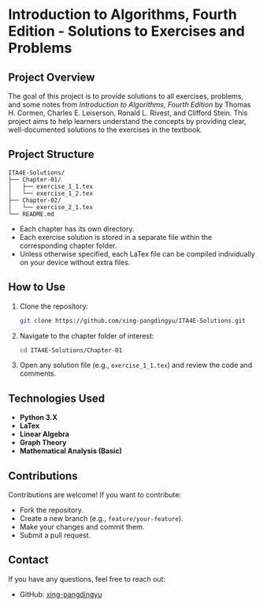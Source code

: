 # Introduction to Algorithms, Fourth Edition - Solutions to Exercises and Problems

## Project Overview

The goal of this project is to provide solutions to all exercises, problems, and some notes from *Introduction to Algorithms, Fourth Edition* by Thomas H. Cormen, Charles E. Leiserson, Ronald L. Rivest, and Clifford Stein. This project aims to help learners understand the concepts by providing clear, well-documented solutions to the exercises in the textbook.

## Project Structure

```
ITA4E-Solutions/
├── Chapter-01/
│   ├── exercise_1_1.tex
│   └── exercise_1_2.tex
├── Chapter-02/
│   └── exercise_2_1.tex
└── README.md
```

* Each chapter has its own directory.
* Each exercise solution is stored in a separate file within the corresponding chapter folder.
* Unless otherwise specified, each LaTex file can be compiled individually on your device without extra files.

## How to Use

1. Clone the repository:

   ```bash
   git clone https://github.com/xing-pangdingyu/ITA4E-Solutions.git
   ```
2. Navigate to the chapter folder of interest:

   ```bash
   cd ITA4E-Solutions/Chapter-01
   ```
3. Open any solution file (e.g., `exercise_1_1.tex`) and review the code and comments.

## Technologies Used

* **Python 3.X**
* **LaTex**
* **Linear Algebra**
* **Graph Theory**
* **Mathematical Analysis (Basic)**

## Contributions

Contributions are welcome! If you want to contribute:

* Fork the repository.
* Create a new branch (e.g., `feature/your-feature`).
* Make your changes and commit them.
* Submit a pull request.

## Contact

If you have any questions, feel free to reach out:

* GitHub: [xing-pangdingyu](https://github.com/xing-pangdingyu)


